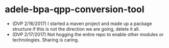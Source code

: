 # adele-bpa-qpp-conversion-tool

- (DVP 2/16/2017) I started a maven project and made up a package structure if this is not the direction we are going, delete it all.
- (DVP 2/17/2017) Not hogging the entire repo to enable other modules or technologies. Sharing is caring.